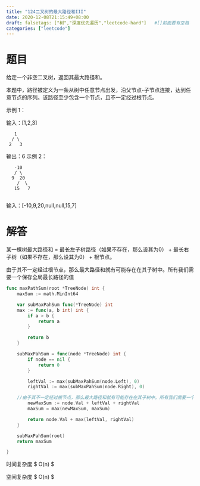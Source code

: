```yaml
---
title: "124二叉树的最大路径和III"
date: 2020-12-08T21:15:49+08:00
draft: falsetags: ["树","深度优先遍历","leetcode-hard"]   #[]前面要有空格
categories: ["leetcode"]
---
```




# 题目

给定一个非空二叉树，返回其最大路径和。

本题中，路径被定义为一条从树中任意节点出发，沿父节点-子节点连接，达到任意节点的序列。该路径至少包含一个节点，且不一定经过根节点。

 

示例 1：

输入：[1,2,3]

       1
      / \
     2   3

输出：6
示例 2：

```
   -10
   / \
  9  20
    /  \
   15   7


```



输入：[-10,9,20,null,null,15,7]



# 解答



某一棵树最大路径和 = 最长左子树路径（如果不存在，那么设其为0） + 最长右子树（如果不存在，那么设其为0）  +  根节点。

由于其不一定经过根节点，那么最大路径和就有可能存在在其子树中。所有我们需要一个保存全局最长路径的值

```go
func maxPathSum(root *TreeNode) int {
	maxSum := math.MinInt64

	var subMaxPahSum func(*TreeNode) int
	max := func(a, b int) int {
		if a > b {
			return a
		}

		return b
	}

	subMaxPahSum = func(node *TreeNode) int {
		if node == nil {
			return 0
		}

		leftVal := max(subMaxPahSum(node.Left), 0)
		rightVal := max(subMaxPahSum(node.Right), 0)

    //由于其不一定经过根节点，那么最大路径和就有可能存在在其子树中。所有我们需要一个保存全局最长路径的值
		newMaxSum := node.Val + leftVal + rightVal
		maxSum = max(newMaxSum, maxSum)

		return node.Val + max(leftVal, rightVal)
	}

	subMaxPahSum(root)
	return maxSum

}


```

时间复杂度 $ O(n) $

空间复杂度 $ O(n) $







